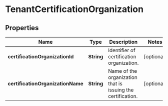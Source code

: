 

# TenantCertificationOrganization


## Properties

| Name | Type | Description | Notes |
|------------ | ------------- | ------------- | -------------|
|**certificationOrganizationId** | **String** | Identifier of certification organization.              |  [optional] |
|**certificationOrganizationName** | **String** | Name of the organization that is issuing the certification.              |  [optional] |



